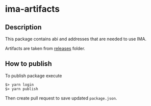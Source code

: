 # ima-artifacts

## Description

This package contains abi and addresses that are needed to use IMA.

Artifacts are taken from [releases](/releases) folder.

## How to publish

To publish package execute

    $> yarn login
    $> yarn publish

Then create pull request to save updated `package.json`.
